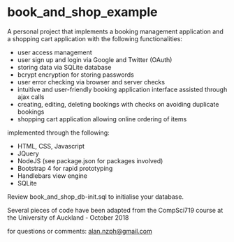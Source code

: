 # book_and_shop_example

A personal project that implements a booking management application and a shopping cart application with the following functionalities:
- user access management
- user sign up and login via Google and Twitter (OAuth)
- storing data via SQLite database
- bcrypt encryption for storing passwords
- user error checking via browser and server checks
- intuitive and user-friendly booking application interface assisted through ajax calls
- creating, editing, deleting bookings with checks on avoiding duplicate bookings
- shopping cart application allowing online ordering of items

implemented through the following:
- HTML, CSS, Javascript
- JQuery
- NodeJS (see package.json for packages involved)
- Bootstrap 4 for rapid prototyping
- Handlebars view engine
- SQLite

Review book_and_shop_db-init.sql to initialise your database.

Several pieces of code have been adapted from the CompSci719 course at the University of Auckland - October 2018

for questions or comments: alan.nzph@gmail.com
